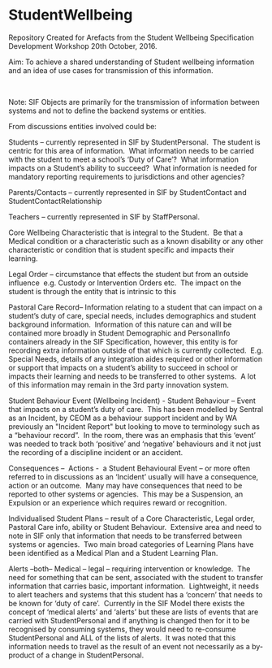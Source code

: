 # StudentWellbeing
Repository Created for Arefacts from the Student Wellbeing Specification Development Workshop 20th October, 2016.


Aim: To
achieve a shared understanding of Student wellbeing information and an idea of
use cases for transmission of this information.

 

Note: SIF Objects
are primarily for the transmission of information between systems and not to
define the backend systems or entities.

From discussions entities involved could be:

Students – currently represented in SIF by
StudentPersonal.  The student is centric
for this area of information.  What
information needs to be carried with the student to meet a school’s ‘Duty of
Care’?  What information impacts on a
Student’s ability to succeed?  What
information is needed for mandatory reporting requirements to jurisdictions and
other agencies?

Parents/Contacts – currently represented in SIF by
StudentContact and StudentContactRelationship

Teachers – currently represented in SIF by StaffPersonal.

Core Wellbeing Characteristic that is integral to the
Student.  Be that a Medical condition or
a characteristic such as a known disability or any other characteristic or
condition that is student specific and impacts their learning.  

Legal Order – circumstance that effects the student but from an
outside influence  e.g. Custody or
Intervention Orders etc.  The impact on
the student is through the entity that is intrinsic to this 

Pastoral Care Record– Information relating to a
student that can impact on a student’s duty of care, special needs, includes
demographics and student background information.  Information of this nature can and will be
contained more broadly in Student Demographic and PersonalInfo containers
already in the SIF Specification, however, this entity is for recording extra
information outside of that which is currently collected.  E.g. Special Needs, details of any
integration aides required or other information or support that impacts on a
student’s ability to succeed in school or impacts their learning and needs to
be transferred to other systems.  A lot
of this information may remain in the 3rd party innovation system.

Student Behaviour Event (Wellbeing
Incident) - Student Behaviour – Event that impacts on a student’s duty of
care.  This has been modelled by Sentral
as an Incident, by CEOM as a behaviour support incident and by WA previously an
"Incident Report" but looking to move to terminology such as a “behaviour
record”.  In the room, there was an
emphasis that this ‘event’ was needed to track both ‘positive’ and ‘negative’
behaviours and it not just the recording of a discipline incident or an accident.

Consequences –  Actions -
 a Student Behavioural Event – or more
often referred to in discussions as an ‘Incident’ usually will have a
consequence, action or an outcome.  Many
may have consequences that need to be reported to other systems or
agencies.  This may be a Suspension, an
Expulsion or an experience which requires reward or recognition.

Individualised Student Plans – result of a Core Characteristic,
Legal order, Pastoral Care info, ability or Student Behaviour.  Extensive area and need to note in SIF only
that information that needs to be transferred between systems or agencies.  Two main broad categories of Learning Plans
have been identified as a Medical Plan and a Student Learning Plan.

Alerts –both– Medical – legal – requiring intervention or
knowledge.  The need for something that
can be sent, associated with the student to transfer information that carries
basic, important information. 
Lightweight, it needs to alert teachers and systems that this student
has a ‘concern’ that needs to be known for ‘duty of care’.  Currently in the SIF Model there exists the
concept of ‘medical alerts’ and ‘alerts’ but these are lists of events that are
carried with StudentPersonal and if anything is changed then for it to be
recognised by consuming systems, they would need to re-consume StudentPersonal
and ALL of the lists of alerts.  It was
noted that this information needs to travel as the result of an event not
necessarily as a by-product of a change in StudentPersonal.


